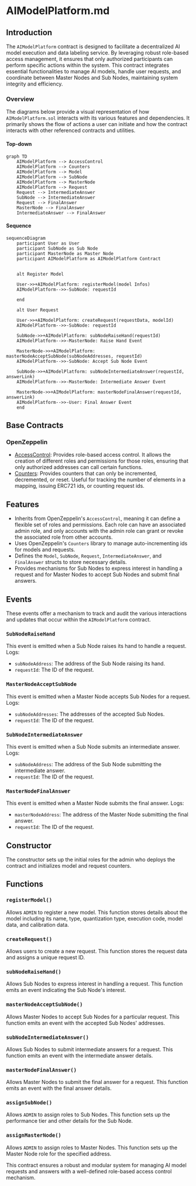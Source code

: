 # AIModelPlatform.md

## Introduction
The `AIModelPlatform` contract is designed to facilitate a decentralized AI model execution and data labeling service. By leveraging robust role-based access management, it ensures that only authorized participants can perform specific actions within the system. This contract integrates essential functionalities to manage AI models, handle user requests, and coordinate between Master Nodes and Sub Nodes, maintaining system integrity and efficiency.

### Overview
The diagrams below provide a visual representation of how `AIModelPlatform.sol` interacts with its various features and dependencies. It primarily shows the flow of actions a user can initiate and how the contract interacts with other referenced contracts and utilities.

#### Top-down
```mermaid
graph TD
    AIModelPlatform --> AccessControl
    AIModelPlatform --> Counters
    AIModelPlatform --> Model
    AIModelPlatform --> SubNode
    AIModelPlatform --> MasterNode
    AIModelPlatform --> Request
    Request --> IntermediateAnswer
    SubNode --> IntermediateAnswer
    Request --> FinalAnswer
    MasterNode --> FinalAnswer
    IntermediateAnswer --> FinalAnswer
```

#### Sequence
```mermaid
sequenceDiagram
    participant User as User
    participant SubNode as Sub Node
    participant MasterNode as Master Node
    participant AIModelPlatform as AIModelPlatform Contract


    alt Register Model

    User->>+AIModelPlatform: registerModel(model Infos)
    AIModelPlatform-->>-SubNode: requestId

    end

    alt User Request

    User->>+AIModelPlatform: createRequest(requestData, modelId)
    AIModelPlatform-->>-SubNode: requestId

    SubNode->>+AIModelPlatform: subNodeRaiseHand(requestId)
    AIModelPlatform-->>-MasterNode: Raise Hand Event

    MasterNode->>+AIModelPlatform: masterNodeAcceptSubNode(subNodeAddresses, requestId)
    AIModelPlatform-->>-SubNode: Accept Sub Node Event

    SubNode->>+AIModelPlatform: subNodeIntermediateAnswer(requestId, answerLink)
    AIModelPlatform-->>-MasterNode: Intermediate Answer Event

    MasterNode->>+AIModelPlatform: masterNodeFinalAnswer(requestId, answerLink)
    AIModelPlatform-->>-User: Final Answer Event
    end
```

## Base Contracts
### OpenZeppelin
- [AccessControl](https://github.com/OpenZeppelin/openzeppelin-contracts/blob/master/contracts/access/AccessControl.sol): Provides role-based access control. It allows the creation of different roles and permissions for those roles, ensuring that only authorized addresses can call certain functions.
- [Counters](https://github.com/OpenZeppelin/openzeppelin-contracts/blob/master/contracts/utils/Counters.sol): Provides counters that can only be incremented, decremented, or reset. Useful for tracking the number of elements in a mapping, issuing ERC721 ids, or counting request ids.

## Features
- Inherits from OpenZeppelin's `AccessControl`, meaning it can define a flexible set of roles and permissions. Each role can have an associated admin role, and only accounts with the admin role can grant or revoke the associated role from other accounts.
- Uses OpenZeppelin's `Counters` library to manage auto-incrementing ids for models and requests.
- Defines the `Model`, `SubNode`, `Request`, `IntermediateAnswer`, and `FinalAnswer` structs to store necessary details.
- Provides mechanisms for Sub Nodes to express interest in handling a request and for Master Nodes to accept Sub Nodes and submit final answers.

## Events
These events offer a mechanism to track and audit the various interactions and updates that occur within the `AIModelPlatform` contract.

### `SubNodeRaiseHand`
This event is emitted when a Sub Node raises its hand to handle a request.
Logs:
- `subNodeAddress`: The address of the Sub Node raising its hand.
- `requestId`: The ID of the request.

### `MasterNodeAcceptSubNode`
This event is emitted when a Master Node accepts Sub Nodes for a request.
Logs:
- `subNodeAddresses`: The addresses of the accepted Sub Nodes.
- `requestId`: The ID of the request.

### `SubNodeIntermediateAnswer`
This event is emitted when a Sub Node submits an intermediate answer.
Logs:
- `subNodeAddress`: The address of the Sub Node submitting the intermediate answer.
- `requestId`: The ID of the request.

### `MasterNodeFinalAnswer`
This event is emitted when a Master Node submits the final answer.
Logs:
- `masterNodeAddress`: The address of the Master Node submitting the final answer.
- `requestId`: The ID of the request.

## Constructor
The constructor sets up the initial roles for the admin who deploys the contract and initializes model and request counters.

## Functions
### `registerModel()`
Allows `ADMIN` to register a new model. This function stores details about the model including its name, type, quantization type, execution code, model data, and calibration data.

### `createRequest()`
Allows users to create a new request. This function stores the request data and assigns a unique request ID.

### `subNodeRaiseHand()`
Allows Sub Nodes to express interest in handling a request. This function emits an event indicating the Sub Node's interest.

### `masterNodeAcceptSubNode()`
Allows Master Nodes to accept Sub Nodes for a particular request. This function emits an event with the accepted Sub Nodes' addresses.

### `subNodeIntermediateAnswer()`
Allows Sub Nodes to submit intermediate answers for a request. This function emits an event with the intermediate answer details.

### `masterNodeFinalAnswer()`
Allows Master Nodes to submit the final answer for a request. This function emits an event with the final answer details.

### `assignSubNode()`
Allows `ADMIN` to assign roles to Sub Nodes. This function sets up the performance tier and other details for the Sub Node.

### `assignMasterNode()`
Allows `ADMIN` to assign roles to Master Nodes. This function sets up the Master Node role for the specified address.

This contract ensures a robust and modular system for managing AI model requests and answers with a well-defined role-based access control mechanism.
